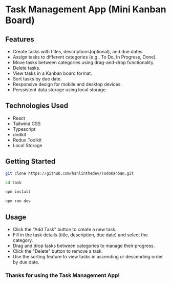# Task Management App (Mini Kanban Board)

## Features

- Create tasks with titles, descriptions(optional), and due dates.
- Assign tasks to different categories (e.g., To Do, In Progress, Done).
- Move tasks between categories using drag-and-drop functionality.
- Delete tasks.
- View tasks in a Kanban board format.
- Sort tasks by due date.
- Responsive design for mobile and desktop devices.
- Perssistent data storage using local storage.

## Technologies Used

- React
- Tailwind CSS
- Typescript
- dndkit
- Redux Toolkit
- Local Storage

## Getting Started

```sh
git clone https://github.com/hanlinthedev/TodoKanban.git

cd task

npm install

npm run dev
```

## Usage

- Click the "Add Task" button to create a new task.
- Fill in the task details (title, description, due date) and select the category.
- Drag and drop tasks between categories to manage their progress.
- Click the "Delete" button to remove a task.
- Use the sorting feature to view tasks in ascending or descending order by due date.

### Thanks for using the Task Management App!
